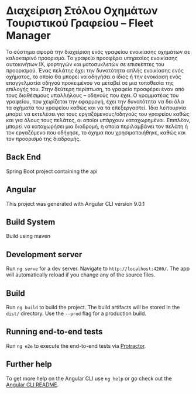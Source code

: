 # Διαχείριση Στόλου Οχημάτων Τουριστικού Γραφείου – Fleet Manager

Το σύστημα αφορά την διαχείριση ενός γραφείου ενοικίασης οχημάτων σε καλοκαιρινό προορισμό. Το γραφείο προσφέρει υπηρεσίες ενοικίασης αυτοκινήτων ΙΧ, φορτηγών και μοτοσυκλετών σε επισκέπτες του προορισμού. Ένας πελάτης έχει την δυνατότητα απλής ενοικίασης ενός οχήματος, το οποίο θα μπορεί να οδηγήσει ο ίδιος ή την ενοικίαση ενός επαγγελματία οδηγού προκειμένου να μεταβεί σε μια τοποθεσία της επιλογής του.
Στην δεύτερη περίπτωση, το γραφείο προσφέρει έναν από τους διαθέσιμους υπαλλήλους – οδηγούς  που έχει.
Ο γραμματέας του γραφείου, που χειρίζεται την εφαρμογή, έχει την δυνατότητα να δει όλα τα οχήματα του γραφείου καθώς και να τα επεξεργαστεί. Ίδια λειτουργία μπορεί να εκτελέσει για τους εργαζόμενους/οδηγούς του γραφείου καθώς και για όλους τους πελάτες, οι οποίοι υπάρχουν καταχωρημένοι. Επιπλέον, μπορεί να καταχωρήσει μια διαδρομή, η οποία περιλαμβάνει τον πελάτη ή τον εργαζόμενο που οδήγησε, το όχημα που χρησιμοποιήθηκε, καθώς και τον προορισμό της διαδρομής.

## Back End

Spring Boot project containing the api

## Angular

This project was generated with Angular CLI version 9.0.1

## Build System

Build using maven

## Development server

Run `ng serve` for a dev server. Navigate to `http://localhost:4200/`. The app will automatically reload if you change any of the source files.

## Build

Run `ng build` to build the project. The build artifacts will be stored in the `dist/` directory. Use the `--prod` flag for a production build.

## Running end-to-end tests

Run `ng e2e` to execute the end-to-end tests via [Protractor](http://www.protractortest.org/).

## Further help

To get more help on the Angular CLI use `ng help` or go check out the [Angular CLI README](https://github.com/angular/angular-cli/blob/master/README.md).

